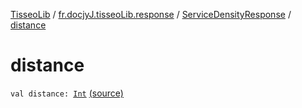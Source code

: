 [TisseoLib](../../index.md) / [fr.docjyJ.tisseoLib.response](../index.md) / [ServiceDensityResponse](index.md) / [distance](./distance.md)

# distance

`val distance: `[`Int`](https://kotlinlang.org/api/latest/jvm/stdlib/kotlin/-int/index.html) [(source)](https://github.com/docjyj/tisseoLib/tree/master/src/main/kotlin/fr/docjyJ/tisseoLib/response/ServiceDensityResponse.kt#L17)